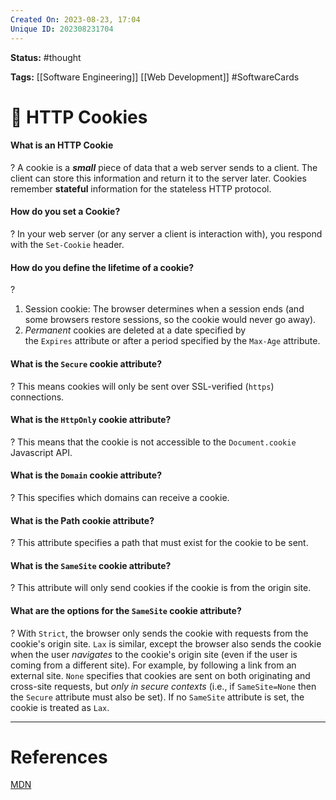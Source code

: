 ```yaml
---
Created On: 2023-08-23, 17:04
Unique ID: 202308231704
---
```

**Status:** #thought 

**Tags:**  [[Software Engineering]] [[Web Development]] #SoftwareCards 

# 🍪 HTTP Cookies

#### What is an HTTP Cookie
?
A cookie is a ***small*** piece of data that a web server sends to a client. The client can store this information and return it to the server later. Cookies remember **stateful** information for the stateless HTTP protocol. 
<!--SR:!2023-10-26,33,210-->


#### How do you set a Cookie? 
?
In your web server (or any server a client is interaction with), you respond with the `Set-Cookie` header.
<!--SR:!2023-10-18,35,250-->

#### How do you define the lifetime of a cookie?
?
1. Session cookie: The browser determines when a session ends (and some browsers restore sessions, so the cookie would never go away).
2. _Permanent_ cookies are deleted at a date specified by the `Expires` attribute or after a period specified by the `Max-Age` attribute.
<!--SR:!2023-10-30,33,210-->


#### What is the `Secure` cookie attribute?
?
This means cookies will only be sent over SSL-verified (`https`) connections.
<!--SR:!2024-01-25,113,290-->

#### What is the `HttpOnly` cookie attribute?
?
This means that the cookie is not accessible to the `Document.cookie` Javascript API.
<!--SR:!2023-11-13,40,210-->

#### What is the `Domain` cookie attribute?
?
This specifies which domains can receive a cookie.
<!--SR:!2024-03-11,147,290-->

#### What is the Path cookie attribute?
?
This attribute specifies a path that must exist for the cookie to be sent.
<!--SR:!2023-11-20,55,250-->


#### What is the `SameSite` cookie attribute?
?
This attribute will only send cookies if the cookie is from the origin site.
<!--SR:!2023-12-03,60,230-->

#### What are the options for the `SameSite` cookie attribute?
?
With `Strict`, the browser only sends the cookie with requests from the cookie's origin site. `Lax` is similar, except the browser also sends the cookie when the user _navigates_ to the cookie's origin site (even if the user is coming from a different site). For example, by following a link from an external site. `None` specifies that cookies are sent on both originating and cross-site requests, but _only in secure contexts_ (i.e., if `SameSite=None` then the `Secure` attribute must also be set). If no `SameSite` attribute is set, the cookie is treated as `Lax`.
<!--SR:!2023-10-27,31,221-->










---
# References

[MDN](https://developer.mozilla.org/en-US/docs/Web/HTTP/Cookies)
